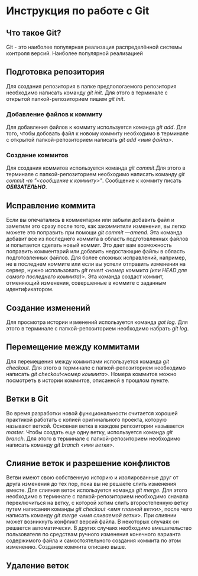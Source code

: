 # Инструкция по работе с Git

## Что такое Git?
Git - это наиболее популярная реализация распределённой системы контроля версий. Наиболее популярной реализацией 

## Подготовка репозитория
Для создания репозитория в папке предпологаемого репозитория необходимо написать команду *git init*. Для этого в терминале с открытой папкой-репозиторием пишем *git init*.

### Добавление файлов к коммиту
Для добавления файлов к коммиту используется команда *git add*. Для того, чтобы добовать файл к новому коммиту необходимо в терминале с открытой папкой-репозиторием написать *git add <имя файла>*.

### Создание коммитов
Для создания коммитов используется команда *git commit*.Для этого в терминале с папкой-репозиторием необходимо написать команду *git commit -m "<сообщение к коммиту>"*. Сообщение к коммиту писать ***ОБЯЗАТЕЛЬНО***.

## Исправление коммита
Если вы опечатались в комментарии или забыли добавить файл и заметили это сразу после того, как закоммитили изменения, вы легко можете это поправить при помощи *git commit —amend*. Эта команда добавит все из последнего коммита в область подготовленных файлов и попытается сделать новый коммит. Это дает вам возможность поправить комментарий или добавить недостающие файлы в область подготовленных файлов.
Для более сложных исправлений, например, не в последнем коммите или если вы успели отправить изменения на сервер, нужно использовать *git revert <номер коммита (или HEAD для самого последнего коммита)>*. Эта команда создаст коммит, отменяющий изменения, совершенные в коммите с заданным идентификатором.

## Создание изменений
Для просмотра истории изменений используется команда *got log*. Для этого в терминале с папкой-репозиторием необходимо набрать *git log*.

## Перемещение между коммитами
Для перемещения между коммитами используется команда *git checkout*. Для этого в терминале с папкой-репозиторием необходимо написать *git checkout<номер коммита>*. Номера коммитов можно посмотреть в истории коммитов, описанной в прошлом пункте. 

## Ветки в Git
Во время разработки новой функциональности считается хорошей практикой работать с копией оригинального проекта, которую называют веткой. Основная ветка в каждом репозитории называется *master*. Чтобы создать еще одну ветку, используется команда *git branch*. Для этого в терминале с папкой-репозиторием необходимо написать команду *git branch <имя ветки>*.

## Слияние веток и разрешение конфликтов
Ветви имеют свою собственную историю и изолированные друг от друга изменения до тех пор, пока вы не решаете слить изменения вместе. Для слияния веток используется команда *git merge*. Для этого необходимо в терминале с папкой-репозиторием необходимо сначала переключиться на ветку, с которой хотим слить второстепенную ветку путем написания команды *git checkout <имя главной ветки>*, после чего написать команду *git merge <имя сливаемой ветки>*. 
При слиянии может возникнуть конфликт версий файла. В некоторых случаях он решается автоматически. В других случаях необходимо вмешательство пользователя по средствам ручного изменения конечного варианта содержимого файла и самостоятельного создания коммита по этом изменению. Создание коммита описано выше.

## Удаление веток